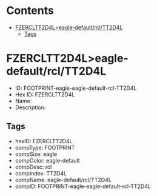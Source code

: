 



Contents
========

* [FZERCLTT2D4L>eagle-default/rcl/TT2D4L](#fzercltt2d4leagle-defaultrcltt2d4l)
	* [Tags](#tags)

# FZERCLTT2D4L>eagle-default/rcl/TT2D4L

- ID: FOOTPRINT-eagle-eagle-default-rcl-TT2D4L
- Hex ID: FZERCLTT2D4L
- Name: 
- Description: 

## Tags

- hexID: FZERCLTT2D4L
- oompType: FOOTPRINT
- oompSize: eagle
- oompColor: eagle-default
- oompDesc: rcl
- oompIndex: TT2D4L
- oompName: eagle-default/rcl/TT2D4L
- oompID: FOOTPRINT-eagle-eagle-default-rcl-TT2D4L
